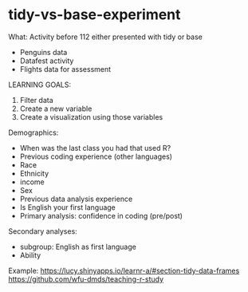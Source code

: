 # tidy-vs-base-experiment


What: Activity before 112 either presented with tidy or base
 * Penguins data
 * Datafest activity
 * Flights data for assessment

LEARNING GOALS:
 1. Filter data
 2. Create a new variable
 3. Create a visualization using those variables

Demographics:
  * When was the last class you had that used R?
  * Previous coding experience (other languages)
  * Race
  * Ethnicity
  * income
  * Sex
  * Previous data analysis experience
  * Is English your first language
  * Primary analysis: confidence in coding (pre/post)

Secondary analyses:
  * subgroup: English as first language
  * Ability 

Example: https://lucy.shinyapps.io/learnr-a/#section-tidy-data-frames
https://github.com/wfu-dmds/teaching-r-study
